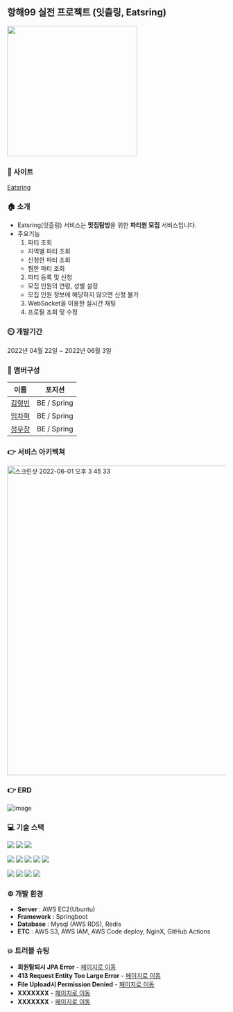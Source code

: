 ## 항해99 실전 프로젝트 (잇츨링, Eatsring)
<img src="https://user-images.githubusercontent.com/35111721/170951097-56be66d4-e3a1-4836-8de9-86df30afa96e.png" width="300" height="300"/>


### 🔗 사이트
[Eatsring](https://eatsring.com)


### 🏠 소개
- Eatsring(잇츨링) 서비스는 <b>맛집탐방</b>을 위한 <b>파티원 모집</b> 서비스입니다.
- 주요기능
  1. 파티 조회
    - 지역별 파티 조회
    - 신청한 파티 조회
    - 찜한 파티 조회
  2. 파티 등록 및 신청
    - 모집 인원의 연령, 성별 설정
    - 모집 인원 정보에 해당하지 않으면 신청 불가
  3. WebSocket을 이용한 실시간 채팅
  4. 프로필 조회 및 수정

### ⏲️ 개발기간
2022년 04월 22일 ~ 2022년 06월 3일


### 🧙 맴버구성
|  이름  |  포지션  |
| :----: | :-----: |
| [김형빈](https://github.com/HyungbinK)|BE / Spring|
| [임차혁](https://github.com/PassionOfStudy)|BE / Spring|
| [정우창](https://github.com/uchang2001)|BE / Spring|


### 👉 서비스 아키텍쳐
<img width="713" alt="스크린샷 2022-06-01 오후 3 45 33" src="https://user-images.githubusercontent.com/100110567/171344376-2ecf28f0-5650-4695-b850-28bb20502285.png">

### 👉 ERD
![image](https://user-images.githubusercontent.com/35111721/170952046-a159e451-5222-4d28-874c-6eae748c8455.png)

### 💻 기술 스택
<img src="https://img.shields.io/badge/Java-007396?style=flat-square&logo=Java&logoColor=white"/> <img src="https://img.shields.io/badge/Spring Boot-6DB33F?style=flat-square&logo=Spring Boot&logoColor=white"/> <img src="https://img.shields.io/badge/Spring Security-6DB33F?style=flat-square&logo=Spring Security&logoColor=white"/>

<img src="https://img.shields.io/badge/Stomp-010101?style=flat-square&logo=Stomp&logoColor=white"/> <img src="https://img.shields.io/badge/Socket-010101?style=flat-square&logo=Socket.io&logoColor=white"/> <img src="https://img.shields.io/badge/Redis-DC382D?style=flat-square&logo=Redis&logoColor=white"/> <img src="https://img.shields.io/badge/Sourcetree-0052CC?style=flat-square&logo=Sourcetree&logoColor=white"/> <img src="https://img.shields.io/badge/MySQL-4479A1?style=flat-square&logo=MySQL&logoColor=white"/>

<img src="https://img.shields.io/badge/GitHub-181717?style=flat-square&logo=GitHub&logoColor=white"/> <img src="https://img.shields.io/badge/Amazon S3-569A31?style=flat-square&logo=Amazon S3&logoColor=white"/> <img src="https://img.shields.io/badge/Amazon AWS-232F3E?style=flat-square&logo=Amazon AWS&logoColor=white"/> <img src="https://img.shields.io/badge/NGINX-009639?style=flat-square&logo=NGINX&logoColor=white"/>

### ⚙️ 개발 환경
- **Server** : AWS EC2(Ubuntu)
- **Framework** : Springboot
- **Database** : Mysql (AWS RDS), Redis
- **ETC** : AWS S3, AWS IAM, AWS Code deploy, NginX, GitHub Actions


### 💥 트러블 슈팅
- **회원탈퇴시 JPA Error** - <a href="https://www.notion.so/JPA-55471ad24b554307bf7a0401bf09c070"> 페이지로 이동</a>
- **413 Request Entity Too Large Error** - <a href="https://www.notion.so/Nginx-413-Request-Entity-Too-Large-a8129fb300cb4af5a8ab55d5f6860e66"> 페이지로 이동</a>
- **File Upload시 Permission Denied** - <a href="https://www.notion.so/ERROR-File-Upload-Permission-Denied-1ac95a8c772b43939be3722bcffb8779"> 페이지로 이동</a>
- **XXXXXXX** - <a href="XXXXX"> 페이지로 이동</a>
- **XXXXXXX** - <a href="XXXXX"> 페이지로 이동</a>
